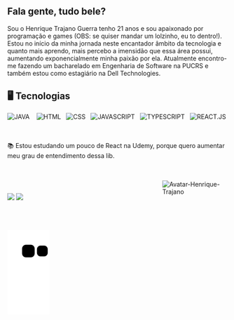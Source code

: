 ## Fala gente, tudo bele?

Sou o Henrique Trajano Guerra tenho 21 anos e sou apaixonado por programação e games (OBS: se quiser mandar um lolzinho, eu to dentro!). Estou no início da minha jornada neste encantador âmbito da tecnologia e quanto mais aprendo, mais percebo a imensidão que essa área possui, aumentando exponencialmente minha paixão por ela. Atualmente encontro-me fazendo um bacharelado em Engenharia de Software na PUCRS e também estou como estagiário na Dell Technologies. 

## 🖥️ Tecnologias
<div>
  <img width="46" src="https://cdn.jsdelivr.net/gh/devicons/devicon/icons/java/java-original.svg" title="JAVA"/> &nbsp;&nbsp;
  <img width="46" src="https://cdn.jsdelivr.net/gh/devicons/devicon/icons/html5/html5-original.svg" title = "HTML"/>&nbsp;&nbsp;
  <img width="46" src="https://cdn.jsdelivr.net/gh/devicons/devicon/icons/css3/css3-original.svg" title = "CSS"/>&nbsp;&nbsp;
  <img width="46" src="https://cdn.jsdelivr.net/gh/devicons/devicon/icons/javascript/javascript-original.svg" title = "JAVASCRIPT"/>&nbsp;&nbsp;
  <img width="46" src="https://cdn.jsdelivr.net/gh/devicons/devicon/icons/typescript/typescript-original.svg" title = "TYPESCRIPT"/>&nbsp;&nbsp;
  <img width="46" src="https://cdn.jsdelivr.net/gh/devicons/devicon/icons/react/react-original.svg" title="REACT.JS"/>&nbsp;&nbsp; 
</div>
</br>

📚 Estou estudando um pouco de React na Udemy, porque quero aumentar meu grau de entendimento dessa lib.  

<br />
<br />
<img align="right" width="150" alt="Avatar-Henrique-Trajano" title="Feita através do readyplayer.me" src="https://user-images.githubusercontent.com/69161086/148849077-c0a2ab76-b3c0-472c-b242-cab6a04a5726.png">

##
<div> 
  <a href="mailto:henriquetrajanoguerra@gmail.com"><img src="https://img.shields.io/badge/Gmail-D14836?style=for-the-badge&logo=gmail&logoColor=white"></a>
  <a href="https://www.linkedin.com/in/henrique-trajano-guerra/"><img src="https://img.shields.io/badge/LinkedIn-0077B5?style=for-the-badge&logo=linkedin&logoColor=white"></a>
  <!-- target="_blank" = ;-; -->
  <br />
  <br />
  <br />
  <br />
  
![Snake animation](https://github.com/HenriqueTrajano/HenriqueTrajano/blob/output/github-contribution-grid-snake.svg)
  
</div>
